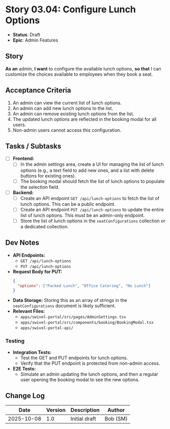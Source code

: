 # Story 03.04: Configure Lunch Options

- **Status**: Draft
- **Epic**: Admin Features

## Story

**As an** admin,
**I want** to configure the available lunch options,
**so that** I can customize the choices available to employees when they book a seat.

## Acceptance Criteria

1. An admin can view the current list of lunch options.
2. An admin can add new lunch options to the list.
3. An admin can remove existing lunch options from the list.
4. The updated lunch options are reflected in the booking modal for all users.
5. Non-admin users cannot access this configuration.

## Tasks / Subtasks

- [ ] **Frontend:**
  - [ ] In the admin settings area, create a UI for managing the list of lunch options (e.g., a text field to add new ones, and a list with delete buttons for existing ones).
  - [ ] The booking modal should fetch the list of lunch options to populate the selection field.
- [ ] **Backend:**
  - [ ] Create an API endpoint `GET /api/lunch-options` to fetch the list of lunch options. This can be a public endpoint.
  - [ ] Create an API endpoint `PUT /api/lunch-options` to update the entire list of lunch options. This must be an admin-only endpoint.
  - [ ] Store the list of lunch options in the `seatConfigurations` collection or a dedicated collection.

## Dev Notes

- **API Endpoints:**
  - `GET /api/lunch-options`
  - `PUT /api/lunch-options`
- **Request Body for PUT:**
  ```json
  {
    "options": ["Packed Lunch", "Office Catering", "No Lunch"]
  }
  ```
- **Data Storage:** Storing this as an array of strings in the `seatConfigurations` document is likely sufficient.
- **Relevant Files:**
  - `apps/swivel-portal/src/pages/AdminSettings.tsx`
  - `apps/swivel-portal/src/components/booking/BookingModal.tsx`
  - `apps/swivel-portal-api/`

### Testing

- **Integration Tests:**
  - Test the GET and PUT endpoints for lunch options.
  - Verify that the PUT endpoint is protected from non-admin access.
- **E2E Tests:**
  - Simulate an admin updating the lunch options, and then a regular user opening the booking modal to see the new options.

## Change Log

| Date | Version | Description | Author |
| --- | --- | --- | --- |
| 2025-10-08 | 1.0 | Initial draft | Bob (SM) |
